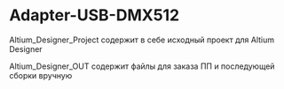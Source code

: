 # Adapter-USB-DMX512
Altium_Designer_Project содержит в себе исходный проект для Altium Designer

Altium_Designer_OUT содержит файлы для заказа ПП и последующей сборки вручную
